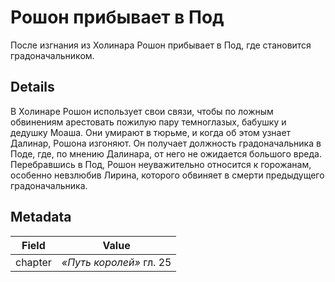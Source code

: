 # Рошон прибывает в Под
После изгнания из Холинара Рошон прибывает в Под, где становится градоначальником.

## Details
В Холинаре Рошон использует свои связи, чтобы по ложным обвинениям арестовать пожилую пару темноглазых, бабушку и дедушку Моаша. Они умирают в тюрьме, и когда об этом узнает Далинар, Рошона изгоняют. Он получает должность градоначальника в Поде, где, по мнению Далинара, от него не ожидается большого вреда. Перебравшись в Под, Рошон неуважительно относится к горожанам, особенно невзлюбив Лирина, которого обвиняет в смерти предыдущего градоначальника.

## Metadata
| Field | Value |
| ----- | ----- |
| chapter | *«Путь королей»* гл. 25 |
